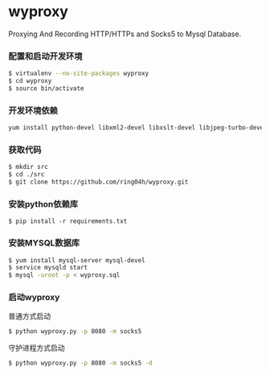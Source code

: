 # wyproxy
Proxying And Recording HTTP/HTTPs and Socks5 to Mysql Database.   

### 配置和启动开发环境
```bash
$ virtualenv --no-site-packages wyproxy
$ cd wyproxy
$ source bin/activate
```

### 开发环境依赖
```bash
yum install python-devel libxml2-devel libxslt-devel libjpeg-turbo-devel libffi-devel
```

### 获取代码
```bash
$ mkdir src
$ cd ./src
$ git clone https://github.com/ring04h/wyproxy.git
```
### 安装python依赖库
```
$ pip install -r requirements.txt
```
### 安装MYSQL数据库
```bash
$ yum install mysql-server mysql-devel
$ service mysqld start
$ mysql -uroot -p < wyproxy.sql
```
### 启动wyproxy

普通方式启动   

```bash
$ python wyproxy.py -p 8080 -m socks5
```   

守护进程方式启动

```bash
$ python wyproxy.py -p 8080 -m socks5 -d
```